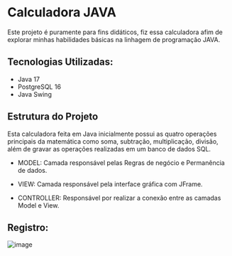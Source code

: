 # Calculadora JAVA
Este projeto é puramente para fins didáticos, fiz essa calculadora afim de explorar minhas habilidades básicas na linhagem de programação JAVA.

## Tecnologias Utilizadas:
- Java 17
- PostgreSQL 16
- Java Swing
  
## Estrutura do Projeto
Esta calculadora feita em Java inicialmente possui as quatro operações principais da matemática como soma, subtração, 
multiplicação, divisão, além de gravar as operações realizadas em um banco de dados SQL.

- MODEL:
 Camada responsável pelas Regras de negócio e Permanência de dados.

- VIEW:
 Camada responsável pela interface gráfica com  JFrame.

- CONTROLLER: 
Responsável por realizar a conexão entre as camadas Model e View.

## Registro:
![image](https://github.com/EduardoRibero/Calculadora-java/assets/110073561/7a99c8b6-749c-444d-ba35-373ff6308c2a)
